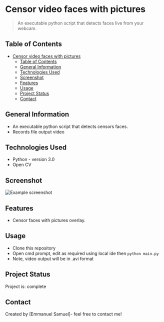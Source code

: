 # Censor video faces with pictures
> An executable python script that detects faces live from your webcam.


## Table of Contents
- [Censor video faces with pictures](#censor-video-faces-with-pictures)
  - [Table of Contents](#table-of-contents)
  - [General Information](#general-information)
  - [Technologies Used](#technologies-used)
  - [Screenshot](#screenshot)
  - [Features](#features)
  - [Usage](#usage)
  - [Project Status](#project-status)
  - [Contact](#contact)


## General Information
- An executable python script that detects censors faces. 
- Records file output video


## Technologies Used
- Python - version 3.0
- Open CV



## Screenshot
![Example screenshot](/meme.jpg)


## Features
- Censor faces with pictures overlay.


## Usage
- Clone this repository
- Open cmd prompt, edit as required using local ide then
  `python main.py`
- Note, video output will be in .avi format


## Project Status
Project is: complete


## Contact
Created by [Emmanuel Samuel]- feel free to contact me!
